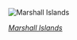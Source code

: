 
![Marshall Islands](https://www.gstatic.com/prettyearth/assets/full/6155.jpg)

*[Marshall Islands](https://www.google.com/maps/@11.636127,165.524069,17z/data=!3m1!1e3)*
